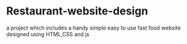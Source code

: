 # Restaurant-website-design
a project which includes a handy simple easy to use fast food website designed using HTML,CSS and js
